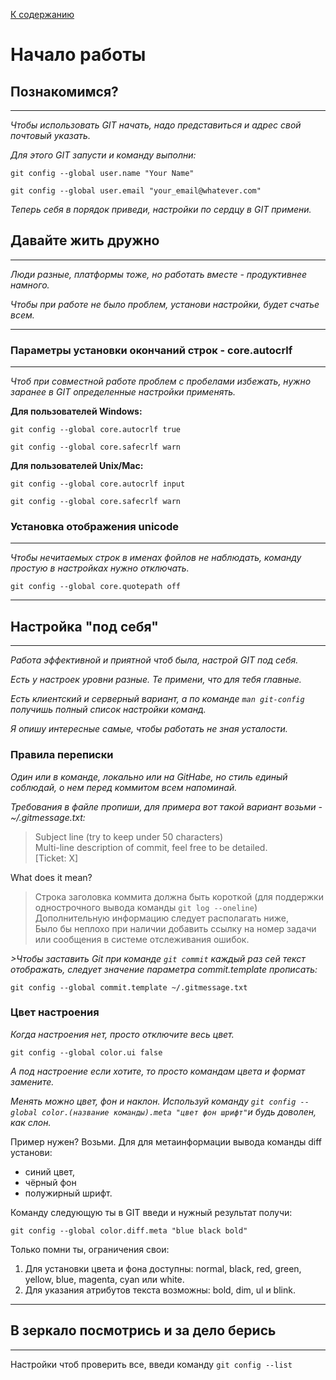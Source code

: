 [К содержанию](/readme.md)

Начало работы
====

Познакомимся?
---
_________

<i>Чтобы использовать GIT начать, надо представиться и адрес свой почтовый указать. 

Для этого GIT запусти и команду выполни: </i>

    git config --global user.name "Your Name"

    git config --global user.email "your_email@whatever.com"

<i>Теперь себя в порядок приведи, настройки по сердцу в GIT примени.</i>

<b>Давайте жить дружно</b>
---
____________

<i> Люди разные, платформы тоже, но работать вместе - продуктивнее намного.

Чтобы при работе не было проблем, установи настройки, будет счатье всем. </i>

***

### <b>Параметры установки окончаний строк - core.autocrlf </b> 

***

<i> Чтоб при совместной работе проблем с пробелами избежать, нужно заранее в GIT определенные настройки применять. </i>

<b>Для пользователей Windows:</b>

    git config --global core.autocrlf true

    git config --global core.safecrlf warn

<strong> Для пользователей Unix/Mac:</strong>

    git config --global core.autocrlf input

    git config --global core.safecrlf warn


### <b> Установка отображения unicode </b>

***

<i>Чтобы нечитаемых строк в именах фойлов не наблюдать, команду простую в настройках нужно отключать. </i> 

    git config --global core.quotepath off

***

Настройка "под себя"
---
______________

<i> Работа эффективной и приятной чтоб была, настрой GIT под себя. 

Есть у настроек уровни разные. Те примени, что для тебя главные. 

Есть клиентский и серверный вариант, а по команде `man git-config` получишь полный список настройки команд.

Я опишу интересные самые, чтобы работать не зная усталости.</i>

### <b>Правила переписки</b>

<i>Один или в команде, локально или на GitHabe, но стиль единый соблюдай, о нем перед коммитом всем напоминай.  

Требования в файле пропиши, для примера вот такой вариант возьми - ~/.gitmessage.txt:</i>

> Subject line (try to keep under 50 characters) <br>
> Multi-line description of commit, feel free to be detailed.<br>
>[Ticket: X]

What does it mean? 

> Cтрока заголовка коммита должна быть короткой (для поддержки однострочного вывода команды `git log --oneline`)<br>
>Дополнительную информацию  следует располагать ниже,<br>
>Было бы неплохо при наличии добавить ссылку на номер задачи или сообщения в системе отслеживания ошибок.

<i>>Чтобы заставить Git при команде `git commit` каждый раз сей текст отображать, следует значение параметра commit.template прописать:</i>

    git config --global commit.template ~/.gitmessage.txt

### <b>Цвет настроения</b>

<i>Когда настроения нет, просто отключите весь цвет. </i>

    git config --global color.ui false

<i>А под настроение если хотите, то просто командам цвета и формат замените.

Менять можно цвет, фон и наклон. Используй команду `git config --global color.(название команды).meta "цвет фон шрифт"`и будь доволен, как слон.</i>

Пример нужен? Возьми. Для для метаинформации вывода команды diff установи: 
- синий цвет,
- чёрный фон 
- полужирный шрифт.

Команду следующую ты в GIT введи и нужный результат получи:

    git config --global color.diff.meta "blue black bold"

Только помни ты, ограничения свои:

1. Для установки цвета и фона доступны: normal, black, red, green, yellow, blue, magenta, cyan или white. 
2. Для указания атрибутов текста возможны: bold, dim, ul и blink.

***
В зеркало посмотрись и за дело берись
---
___________

Настройки чтоб проверить все, введи команду  `git config --list`
